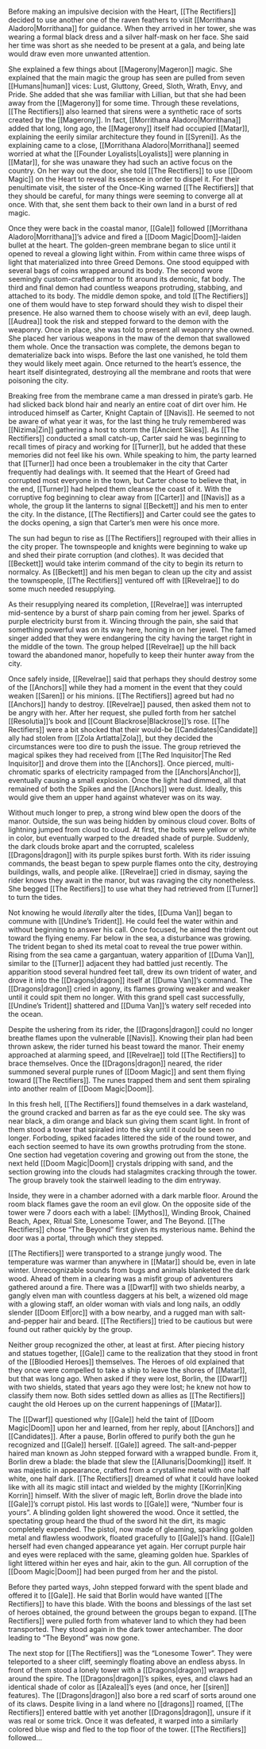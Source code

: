 Before making an impulsive decision with the Heart, [[The Rectifiers]] decided to use another one of the raven feathers to visit [[Morrithana Aladoro|Morrithana]] for guidance. When they arrived in her tower, she was wearing a formal black dress and a silver half-mask on her face. She said her time was short as she needed to be present at a gala, and being late would draw even more unwanted attention. 

She explained a few things about [[Magerony|Mageron]] magic. She explained that the main magic the group has seen are pulled from seven [[Humans|human]] vices: Lust, Gluttony, Greed, Sloth, Wrath, Envy, and Pride. She added that she was familiar with Lillian, but that she had been away from the [[Magerony]] for some time. Through these revelations, [[The Rectifiers]] also learned that sirens were a synthetic race of sorts created by the [[Magerony]]. In fact, [[Morrithana Aladoro|Morrithana]] added that long, long ago, the [[Magerony]] itself had occupied [[Matar]], explaining the eerily similar architecture they found in [[Syreni]]. As the explaining came to a close, [[Morrithana Aladoro|Morrithana]] seemed worried at what the [[Founder Loyalists|Loyalists]] were planning in [[Matar]], for she was unaware they had such an active focus on the country. On her way out the door, she told [[The Rectifiers]] to use [[Doom Magic]] on the Heart to reveal its essence in order to dispel it. For their penultimate visit, the sister of the Once-King warned [[The Rectifiers]] that they should be careful, for many things were seeming to converge all at once. With that, she sent them back to their own land in a burst of red magic.

Once they were back in the coastal manor, [[Gale]] followed [[Morrithana Aladoro|Morrithana]]’s advice and fired a [[Doom Magic|Doom]]-laiden bullet at the heart. The golden-green membrane began to slice until it opened to reveal a glowing light within. From within came three wisps of light that materialized into three Greed Demons. One stood equipped with several bags of coins wrapped around its body. The second wore seemingly custom-crafted armor to fit around its demonic, fat body. The third and final demon had countless weapons protruding, stabbing, and attached to its body. The middle demon spoke, and told [[The Rectifiers]] one of them would have to step forward should they wish to dispel their presence. He also warned them to choose wisely with an evil, deep laugh. [[Audrea]] took the risk and stepped forward to the demon with the weaponry. Once in place, she was told to present all weaponry she owned. She placed her various weapons in the maw of the demon that swallowed them whole. Once the transaction was complete, the demons began to dematerialize back into wisps. Before the last one vanished, he told them they would likely meet again. Once returned to the heart’s essence, the heart itself disintegrated, destroying all the membrane and roots that were poisoning the city. 

Breaking free from the membrane came a man dressed in pirate’s garb. He had slicked back blond hair and nearly an entire coat of dirt over him. He introduced himself as Carter, Knight Captain of [[Navis]]. He seemed to not be aware of what year it was, for the last thing he truly remembered was [[Nizima|Zin]] gathering a host to storm the [[Ancient Skies]]. As [[The Rectifiers]] conducted a small catch-up, Carter said he was beginning to recall times of piracy and working for [[Turner]], but he added that these memories did not feel like his own. While speaking to him, the party learned that [[Turner]] had once been a troublemaker in the city that Carter frequently had dealings with. It seemed that the Heart of Greed had corrupted most everyone in the town, but Carter chose to believe that, in the end, [[Turner]] had helped them cleanse the coast of it. With the corruptive fog beginning to clear away from [[Carter]] and [[Navis]] as a whole, the group lit the lanterns to signal [[Beckett]] and his men to enter the city. In the distance, [[The Rectifiers]] and Carter could see the gates to the docks opening, a sign that Carter’s men were his once more.

The sun had begun to rise as [[The Rectifiers]] regrouped with their allies in the city proper. The townspeople and knights were beginning to wake up and shed their pirate corruption (and clothes). It was decided that [[Beckett]] would take interim command of the city to begin its return to normalcy. As [[Beckett]] and his men began to clean up the city and assist the townspeople, [[The Rectifiers]] ventured off with [[Revelrae]] to do some much needed resupplying. 

As their resupplying neared its completion, [[Revelrae]] was interrupted mid-sentence by a burst of sharp pain coming from her jewel. Sparks of purple electricity burst from it. Wincing through the pain, she said that something powerful was on its way here, honing in on her jewel. The famed singer added that they were endangering the city having the target right in the middle of the town. The group helped [[Revelrae]] up the hill back toward the abandoned manor, hopefully to keep their hunter away from the city. 

Once safely inside, [[Revelrae]] said that perhaps they should destroy some of the [[Anchors]] while they had a moment in the event that they could weaken [[Saren]] or his minions. [[The Rectifiers]] agreed but had no [[Anchors]] handy to destroy. [[Revelrae]] paused, then asked them not to be angry with her. After her request, she pulled forth from her satchel [[Resolutia]]’s book and [[Count Blackrose|Blackrose]]’s rose. [[The Rectifiers]] were a bit shocked that their would-be [[Candidates|Candidate]] ally had stolen from [[Zola Artlatta|Zola]], but they decided the circumstances were too dire to push the issue. The group retrieved the magical spikes they had received from [[The Red Inquisitor|The Red Inquisitor]] and drove them into the [[Anchors]]. Once pierced, multi-chromatic sparks of electricity rampaged from the [[Anchors|Anchor]], eventually causing a small explosion. Once the light had dimmed, all that remained of both the Spikes and the [[Anchors]] were dust. Ideally, this would give them an upper hand against whatever was on its way.

Without much longer to prep, a strong wind blew open the doors of the manor. Outside, the sun was being hidden by ominous cloud cover. Bolts of lightning jumped from cloud to cloud. At first, the bolts were yellow or white in color, but eventually warped to the dreaded shade of purple. Suddenly, the dark clouds broke apart and the corrupted, scaleless [[Dragons|dragon]] with its purple spikes burst forth. With its rider issuing commands, the beast began to spew purple flames onto the city, destroying buildings, walls, and people alike. [[Revelrae]] cried in dismay, saying the rider knows they await in the manor, but was ravaging the city nonetheless. She begged [[The Rectifiers]] to use what they had retrieved from [[Turner]] to turn the tides. 

Not knowing he would *literally* alter the tides, [[Duma Van]] began to commune with [[Undine’s Trident]]. He could feel the water within and without beginning to answer his call. Once focused, he aimed the trident out toward the flying enemy. Far below in the sea, a disturbance was growing. The trident began to shed its metal coat to reveal the true power within. Rising from the sea came a gargantuan, watery apparition of [[Duma Van]], similar to the [[Turner]] adjacent they had battled just recently. The apparition stood several hundred feet tall, drew its own trident of water, and drove it into the [[Dragons|dragon]] itself at [[Duma Van]]’s command. The [[Dragons|dragon]] cried in agony, its flames growing weaker and weaker until it could spit them no longer. With this grand spell cast successfully, [[Undine’s Trident]] shattered and [[Duma Van]]’s watery self receded into the ocean.

Despite the ushering from its rider, the [[Dragons|dragon]] could no longer breathe flames upon the vulnerable [[Navis]]. Knowing their plan had been thrown askew, the rider turned his beast toward the manor. Their enemy approached at alarming speed, and [[Revelrae]] told [[The Rectifiers]] to brace themselves. Once the [[Dragons|dragon]] neared, the rider summoned several purple runes of [[Doom Magic]] and sent them flying toward [[The Rectifiers]]. The runes trapped them and sent them spiraling into another realm of [[Doom Magic|Doom]].

In this fresh hell, [[The Rectifiers]] found themselves in a dark wasteland, the ground cracked and barren as far as the eye could see. The sky was near black, a dim orange and black sun giving them scant light. In front of them stood a tower that spiraled into the sky until it could be seen no longer. Forboding, spiked facades littered the side of the round tower, and each section seemed to have its own growths protruding from the stone. One section had vegetation covering and growing out from the stone, the next held [[Doom Magic|Doom]] crystals dripping with sand, and the section growing into the clouds had stalagmites cracking through the tower. The group bravely took the stairwell leading to the dim entryway.

Inside, they were in a chamber adorned with a dark marble floor. Around the room black flames gave the room an evil glow. On the opposite side of the tower were 7 doors each with a label: [[Mythos]], Winding Brook, Chained Beach, Apex, Ritual Site, Lonesome Tower, and The Beyond. [[The Rectifiers]] chose “The Beyond” first given its mysterious name. Behind the door was a portal, through which they stepped.

[[The Rectifiers]] were transported to a strange jungly wood. The temperature was warmer than anywhere in [[Matar]] should be, even in late winter. Unrecognizable sounds from bugs and animals blanketed the dark wood. Ahead of them in a clearing was a misfit group of adventurers gathered around a fire. There was a [[Dwarf]] with two shields nearby, a gangly elven man with countless daggers at his belt, a wizened old mage with a glowing staff, an older woman with vials and long nails, an oddly slender [[Doom Elf|orc]] with a bow nearby, and a rugged man with salt-and-pepper hair and beard. [[The Rectifiers]] tried to be cautious but were found out rather quickly by the group.

Neither group recognized the other, at least at first. After piecing history and statues together, [[Gale]] came to the realization that they stood in front of the [[Bloodied Heroes]] themselves. The Heroes of old explained that they once were compelled to take a ship to leave the shores of [[Matar]], but that was long ago. When asked if they were lost, Borlin, the [[Dwarf]] with two shields, stated that years ago they were lost; he knew not how to classify them now. Both sides settled down as allies as [[The Rectifiers]] caught the old Heroes up on the current happenings of [[Matar]]. 

The [[Dwarf]] questioned why [[Gale]] held the taint of [[Doom Magic|Doom]] upon her and learned, from her reply, about [[Anchors]] and [[Candidates]]. After a pause, Borlin offered to purify both the gun he recognized and [[Gale]] herself. [[Gale]] agreed. The salt-and-pepper haired man known as John stepped forward with a wrapped bundle. From it, Borlin drew a blade: the blade that slew the [[Allunaris|Doomking]] itself. It was majestic in appearance, crafted from a crystalline metal with one half white, one half dark. [[The Rectifiers]] dreamed of what it could have looked like with all its magic still intact and wielded by the mighty [[Korrin|King Korrin]] himself. With the sliver of magic left, Borlin drove the blade into [[Gale]]’s corrupt pistol. His last words to [[Gale]] were, “Number four is yours”. A blinding golden light showered the wood. Once it settled, the spectating group heard the thud of the sword hit the dirt, its magic completely expended. The pistol, now made of gleaming, sparkling golden metal and flawless woodwork, floated gracefully to [[Gale]]’s hand. [[Gale]] herself had even changed appearance yet again. Her corrupt purple hair and eyes were replaced with the same, gleaming golden hue. Sparkles of light littered within her eyes and hair, akin to the gun. All corruption of the [[Doom Magic|Doom]] had been purged from her and the pistol. 

Before they parted ways, John stepped forward with the spent blade and offered it to [[Gale]]. He said that Borlin would have wanted [[The Rectifiers]] to have this blade. With the boons and blessings of the last set of heroes obtained, the ground between the groups began to expand. [[The Rectifiers]] were pulled forth from whatever land to which they had been transported. They stood again in the dark tower antechamber. The door leading to “The Beyond” was now gone.

The next stop for [[The Rectifiers]] was the “Lonesome Tower”. They were teleported to a sheer cliff, seemingly floating above an endless abyss. In front of them stood a lonely tower with a [[Dragons|dragon]] wrapped around the spire. The [[Dragons|dragon]]’s spikes, eyes, and claws had an identical shade of color as [[Azalea]]’s eyes (and once, her [[siren]] features). The [[Dragons|dragon]] also bore a red scarf of sorts around one of its claws. Despite living in a land where no [[dragons]] roamed, [[The Rectifiers]] entered battle with yet another [[Dragons|dragon]], unsure if it was real or some trick. Once it was defeated, it warped into a similarly colored blue wisp and fled to the top floor of the tower. [[The Rectifiers]] followed...